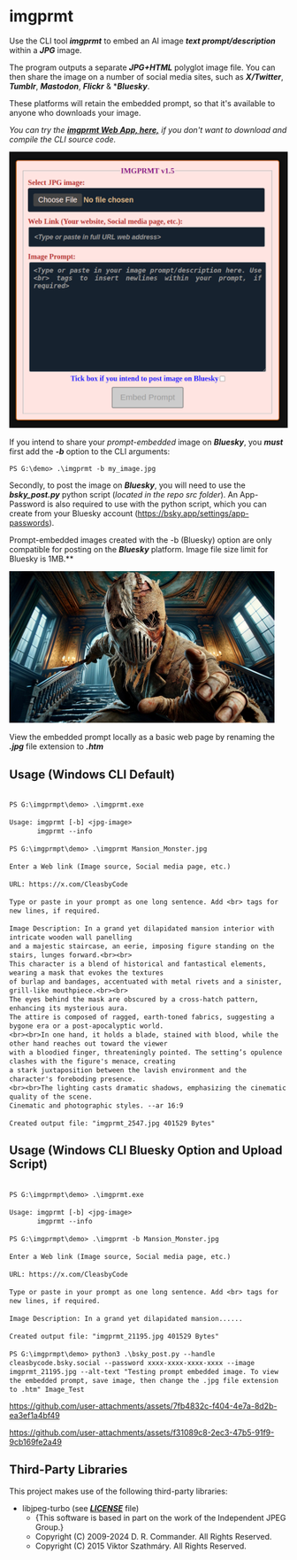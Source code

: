 # imgprmt

Use the CLI tool ***imgprmt*** to embed an AI image ***text prompt/description*** within a ***JPG*** image.  

The program outputs a separate ***JPG+HTML*** polyglot image file. You can then share the image on a number of social media sites, such as ***X/Twitter***, ***Tumblr***, ***Mastodon***, ***Flickr*** & ****Bluesky***.  

These platforms will retain the embedded prompt, so that it's available to anyone who downloads your image.   

*You can try the [***imgprmt Web App, here,***](https://cleasbycode.co.uk/imgprmt/app/) if you don't want to download and compile the CLI source code.*  

![Demo Image](https://github.com/CleasbyCode/imgprmt/blob/main/demo_image/Screenshot.png) 

If you intend to share your *prompt-embedded* image on ***Bluesky***, you ***must*** first add the ***-b*** option to the CLI arguments:
```console
PS G:\demo> .\imgprmt -b my_image.jpg
```
Secondly, to post the image on ***Bluesky***, you will need to use the ***bsky_post.py*** python script (*located in the repo src folder*). An App-Password is also required to use with the python script, which you can create from your Bluesky account (https://bsky.app/settings/app-passwords).  

Prompt-embedded images created with the -b (Bluesky) option are only compatible for posting on the ***Bluesky*** platform. Image file size limit for Bluesky is 1MB.**

![Demo Image](https://github.com/CleasbyCode/imgprmt/blob/main/demo_image/demo_image4.jpg)  

View the embedded prompt locally as a basic web page by renaming the ***.jpg*** file extension to ***.htm***  

## Usage (Windows CLI Default)

```console

PS G:\imgprmpt\demo> .\imgprmt.exe

Usage: imgprmt [-b] <jpg-image>  
       imgprmt --info

PS G:\imgprmpt\demo> .\imgprmt Mansion_Monster.jpg

Enter a Web link (Image source, Social media page, etc.)

URL: https://x.com/CleasbyCode

Type or paste in your prompt as one long sentence. Add <br> tags for new lines, if required.

Image Description: In a grand yet dilapidated mansion interior with intricate wooden wall panelling
and a majestic staircase, an eerie, imposing figure standing on the stairs, lunges forward.<br><br>
This character is a blend of historical and fantastical elements, wearing a mask that evokes the textures
of burlap and bandages, accentuated with metal rivets and a sinister, grill-like mouthpiece.<br><br>
The eyes behind the mask are obscured by a cross-hatch pattern, enhancing its mysterious aura.
The attire is composed of ragged, earth-toned fabrics, suggesting a bygone era or a post-apocalyptic world.
<br><br>In one hand, it holds a blade, stained with blood, while the other hand reaches out toward the viewer
with a bloodied finger, threateningly pointed. The setting’s opulence clashes with the figure's menace, creating
a stark juxtaposition between the lavish environment and the character's foreboding presence.
<br><br>The lighting casts dramatic shadows, emphasizing the cinematic quality of the scene.
Cinematic and photographic styles. --ar 16:9

Created output file: "imgprmt_2547.jpg 401529 Bytes"

```
## Usage (Windows CLI Bluesky Option and Upload Script)

```console

PS G:\imgprmpt\demo> .\imgprmt.exe

Usage: imgprmt [-b] <jpg-image>  
       imgprmt --info

PS G:\imgprmpt\demo> .\imgprmt -b Mansion_Monster.jpg

Enter a Web link (Image source, Social media page, etc.)

URL: https://x.com/CleasbyCode

Type or paste in your prompt as one long sentence. Add <br> tags for new lines, if required.

Image Description: In a grand yet dilapidated mansion...... 

Created output file: "imgprmt_21195.jpg 401529 Bytes"

PS G:\imgprmpt\demo> python3 .\bsky_post.py --handle cleasbycode.bsky.social --password xxxx-xxxx-xxxx-xxxx --image imgprmt_21195.jpg --alt-text "Testing prompt embedded image. To view the embedded prompt, save image, then change the .jpg file extension to .htm" Image_Test

```
https://github.com/user-attachments/assets/7fb4832c-f404-4e7a-8d2b-ea3ef1a4bf49  

https://github.com/user-attachments/assets/f31089c8-2ec3-47b5-91f9-9cb169fe2a49

## Third-Party Libraries

This project makes use of the following third-party libraries:

- libjpeg-turbo (see [***LICENSE***](https://github.com/libjpeg-turbo/libjpeg-turbo/blob/main/LICENSE.md) file)  
  - {This software is based in part on the work of the Independent JPEG Group.}
  - Copyright (C) 2009-2024 D. R. Commander. All Rights Reserved.
  - Copyright (C) 2015 Viktor Szathmáry. All Rights Reserved.
    
##

